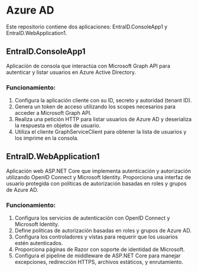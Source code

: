 # Azure AD

Este repositorio contiene dos aplicaciones: EntraID.ConsoleApp1 y EntraID.WebApplication1.

## EntraID.ConsoleApp1
Aplicación de consola que interactúa con Microsoft Graph API para autenticar y listar usuarios en Azure Active Directory.

### Funcionamiento:
1. Configura la aplicación cliente con su ID, secreto y autoridad (tenant ID).
2. Genera un token de acceso utilizando los scopes necesarios para acceder a Microsoft Graph API.
3. Realiza una petición HTTP para listar usuarios de Azure AD y deserializa la respuesta en objetos de usuario.
4. Utiliza el cliente GraphServiceClient para obtener la lista de usuarios y los imprime en la consola.

## EntraID.WebApplication1
Aplicación web ASP.NET Core que implementa autenticación y autorización utilizando OpenID Connect y Microsoft Identity. Proporciona una interfaz de usuario protegida con políticas de autorización basadas en roles y grupos de Azure AD.

### Funcionamiento:
1. Configura los servicios de autenticación con OpenID Connect y Microsoft Identity.
2. Define políticas de autorización basadas en roles y grupos de Azure AD.
3. Configura los controladores y vistas para requerir que los usuarios estén autenticados.
4. Proporciona páginas de Razor con soporte de identidad de Microsoft.
5. Configura el pipeline de middleware de ASP.NET Core para manejar excepciones, redirección HTTPS, archivos estáticos, y enrutamiento.
